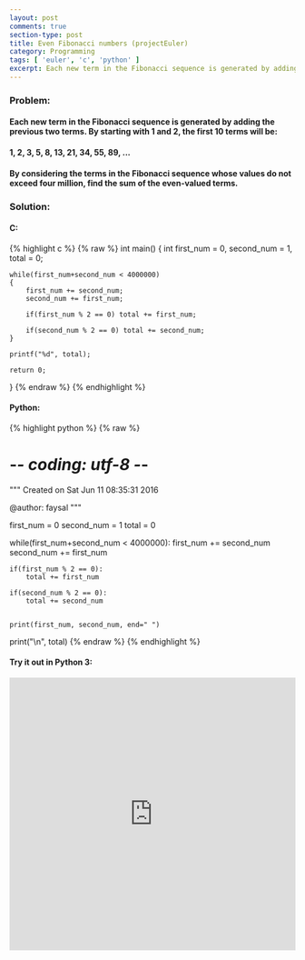 ```yaml
---
layout: post
comments: true
section-type: post
title: Even Fibonacci numbers (projectEuler)
category: Programming
tags: [ 'euler', 'c', 'python' ]
excerpt: Each new term in the Fibonacci sequence is generated by adding the previous two terms. By starting with 1 and 2, the first 10 terms will be...
---
```


### Problem:

#### Each new term in the Fibonacci sequence is generated by adding the previous two terms. By starting with 1 and 2, the first 10 terms will be:

#### 1, 2, 3, 5, 8, 13, 21, 34, 55, 89, ...

#### By considering the terms in the Fibonacci sequence whose values do not exceed four million, find the sum of the even-valued terms.

### Solution: 

#### C: 

{% highlight c %}
{% raw %}
int main()
{
	int first_num = 0, second_num = 1, total = 0;

	while(first_num+second_num < 4000000)
	{
	    first_num += second_num;
	    second_num += first_num;
	    
	    if(first_num % 2 == 0) total += first_num;
	        
	    if(second_num % 2 == 0) total += second_num;
	}

	printf("%d", total);

	return 0;	
}
{% endraw %}
{% endhighlight %} 

#### Python:

{% highlight python %}
{% raw %}
# -*- coding: utf-8 -*-
"""
Created on Sat Jun 11 08:35:31 2016

@author: faysal
"""

first_num = 0
second_num = 1
total = 0

while(first_num+second_num < 4000000):
    first_num += second_num
    second_num += first_num
    
    if(first_num % 2 == 0):
        total += first_num
        
    if(second_num % 2 == 0):
        total += second_num
        
        
    print(first_num, second_num, end=" ")
    
print("\n", total)
{% endraw %}
{% endhighlight %}

#### Try it out in Python 3:
<iframe style="width: 100%; height: 480px; border: none;" name="embedded_python_anywhere" src="https://www.pythonanywhere.com/embedded3/"></iframe>